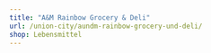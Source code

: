 ```yaml
---
title: "A&M Rainbow Grocery & Deli"
url: /union-city/aundm-rainbow-grocery-und-deli/
shop: Lebensmittel
---
```

